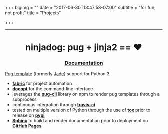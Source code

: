 +++
bigimg = ""
date = "2017-06-30T13:47:58-07:00"
subtitle = "for fun, not profit"
title = "Projects"

+++

---------------

<h1 align="center">ninjadog: pug + jinja2 == ❤️</h1>
<h3 align="center"><a href="http://journalpanic.com/ninjadog/">Documentation</h3>


[Pug template](https://pugjs.org/api/getting-started.html) (formerly [Jade](https://naltatis.github.io/jade-syntax-docs/)) support for Python 3.


* [**fabric**](http://www.fabfile.org/) for project automation
* [**docopt**](http://docopt.org/) for the command-line interface
* leverages the [**pug-cli**](https://github.com/pugjs/pug-cli) library on npm to render pug templates through a subprocess
* continuous integration through [**travis-ci**](https://travis-ci.org/)
* tested on multiple version of Python through the use of [**tox**](https://tox.readthedocs.io/en/latest/) prior to release on [**pypi**](https://pypi.org/)
* [**Sphinx**](http://www.sphinx-doc.org/en/stable/) to build and render documentation prior to deployment on [**GitHub Pages**](https://pages.github.com/)
